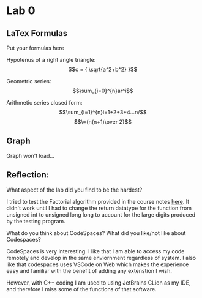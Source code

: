 # Lab 0



## LaTex Formulas

Put your formulas here

Hypotenus of a right angle triangle:
$$c = { \sqrt{a^2+b^2} }$$

Geometric series: 
$$\sum_{i=0}^{n}ar^i$$

Arithmetic series closed form:
$$\sum_{i=1}^{n}i=1+2+3+4...n/$$
$$\={n(n+1)\over 2}$$




## Graph

Graph won't load...

## Reflection:

What aspect of the lab did you find to be the hardest?

I tried to test the Factorial algorithm provided in the course notes [here](https://catherine-leung.gitbook.io/data-strutures-and-algorithms/algorithms-analysis/how-to-do-an-analysis-in-5-steps).
It didn't work until I had to change the return datatype for the function from unsigned int to unsigned long long to account for the large digits produced by the testing program.


What do you think about CodeSpaces? What did you like/not like about Codespaces?

CodeSpaces is very interesting. I like that I am able to access my code remotely and develop in the same enviornment regardless of system. I also like that codespaces uses VSCode on Web which makes the experience easy and familiar with the benefit of adding any extenstion I wish. 

However, with C++ coding I am used to using JetBrains CLion as my IDE, and therefore I miss some of the functions of that software.
